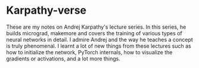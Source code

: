 # Karpathy-verse

These are my notes on Andrej Karpathy's lecture series. In this series, he builds micrograd, makemore and covers the training of various types of neural networks in detail. I admire Andrej and the way he teaches a concept is truly phenomenal. I learnt a lot of new things from these lectures such as how to initialize the network, PyTorch internals, how to visualize the gradients or activations, and a lot more things.